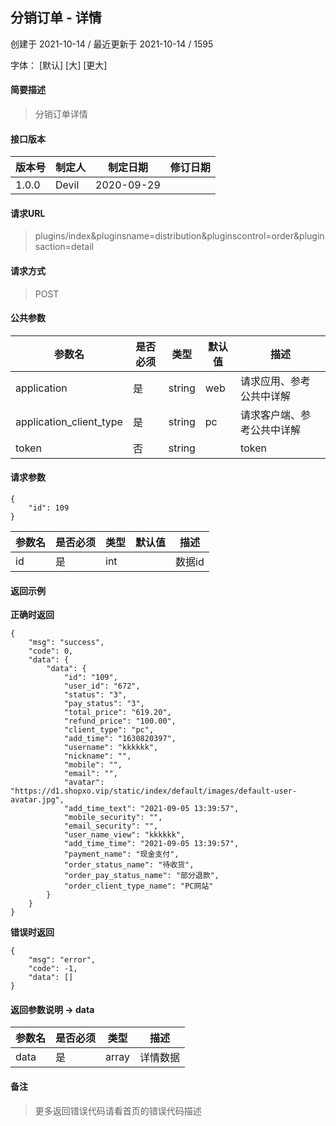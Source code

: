 ## 分销订单 - 详情

创建于 2021-10-14 / 最近更新于 2021-10-14 / 1595

字体： \[默认\] \[大\] \[更大\]

#### 简要描述

> 分销订单详情

#### 接口版本

| 版本号 | 制定人 | 制定日期 | 修订日期 |
| --- | --- | --- | --- |
| 1.0.0 | Devil | 2020-09-29 |  |

#### 请求URL

> plugins/index&pluginsname=distribution&pluginscontrol=order&pluginsaction=detail

#### 请求方式

> POST

#### 公共参数

| 参数名 | 是否必须 | 类型 | 默认值 | 描述 |
| --- | --- | --- | --- | --- |
| application | 是 | string | web | 请求应用、参考公共中详解 |
| application\_client\_type | 是 | string | pc | 请求客户端、参考公共中详解 |
| token | 否 | string |  | token |

#### 请求参数

```
{
    "id": 109
}
```

| 参数名 | 是否必须 | 类型 | 默认值 | 描述 |
| --- | --- | --- | --- | --- |
| id | 是 | int |  | 数据id |

#### 返回示例

**正确时返回**

```
{
    "msg": "success",
    "code": 0,
    "data": {
        "data": {
            "id": "109",
            "user_id": "672",
            "status": "3",
            "pay_status": "3",
            "total_price": "619.20",
            "refund_price": "100.00",
            "client_type": "pc",
            "add_time": "1630820397",
            "username": "kkkkkk",
            "nickname": "",
            "mobile": "",
            "email": "",
            "avatar": "https://d1.shopxo.vip/static/index/default/images/default-user-avatar.jpg",
            "add_time_text": "2021-09-05 13:39:57",
            "mobile_security": "",
            "email_security": "",
            "user_name_view": "kkkkkk",
            "add_time_time": "2021-09-05 13:39:57",
            "payment_name": "现金支付",
            "order_status_name": "待收货",
            "order_pay_status_name": "部分退款",
            "order_client_type_name": "PC网站"
        }
    }
}
```

**错误时返回**

```
{
    "msg": "error",
    "code": -1,
    "data": []
}
```

#### 返回参数说明 -> data

| 参数名 | 是否必须 | 类型 | 描述 |
| --- | --- | --- | --- |
| data | 是 | array | 详情数据 |

#### 备注

> 更多返回错误代码请看首页的错误代码描述